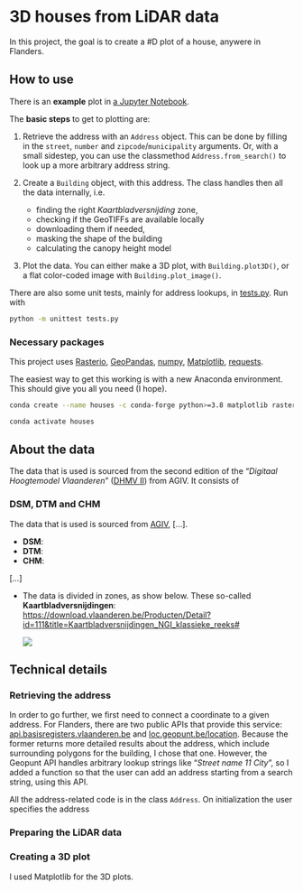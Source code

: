 # 3D houses from LiDAR data

In this project, the goal is to create a #D plot of a house, anywere in Flanders.

## How to use
There is an **example** plot in [a Jupyter Notebook](Example.ipynb). 

The **basic steps** to get to plotting are:
  1. Retrieve the address with an `Address` object. This can be done by filling in the `street`, `number` and `zipcode`/`municipality` arguments. Or, with a small sidestep, you can use the classmethod `Address.from_search()` to look up a more arbitrary address string.
  2. Create a `Building` object, with this address. The class handles then all the data internally, i.e. 

     - finding the right _Kaartbladversnijding_ zone,
     - checking if the GeoTIFFs are available locally
     - downloading them if needed, 
     - masking the shape of the building
     - calculating the canopy height model

  3. Plot the data. You can either make a 3D plot, with `Building.plot3D()`, or a flat color-coded image with `Building.plot_image()`.


There are also some unit tests, mainly for address lookups, in [tests.py](tests.py). Run with 
```sh 
python -m unittest tests.py
```

### Necessary packages
This project uses [Rasterio](), [GeoPandas](), [numpy](), [Matplotlib](), [requests](). 

The easiest way to get this working is with a new Anaconda environment. This should give you all you need (I hope). 
```sh
conda create --name houses -c conda-forge python>=3.8 matplotlib rasterio geopandas requests numpy

conda activate houses
```

## About the data
The data that is used is sourced from the second edition of the “_Digitaal Hoogtemodel Vlaanderen_” ([DHMV II](https://overheid.vlaanderen.be/informatie-vlaanderen/producten-diensten/digitaal-hoogtemodel-dhmv)) from AGIV. 
It consists of 

### DSM, DTM and CHM
The data that is used is sourced from [AGIV](https://agiv.be), […]. 

* **DSM**:
* **DTM**:
* **CHM**: 

[…]



* The data is divided in zones, as show below. These so-called **Kaartbladversnijdingen**: <https://download.vlaanderen.be/Producten/Detail?id=111&title=Kaartbladversnijdingen_NGI_klassieke_reeks#>

  <img  src="https://download.vlaanderen.be/Producten/getImage/4421/">

## Technical details
### Retrieving the address
In order to go further, we first need to connect a coordinate to a given address.
For Flanders, there are two public APIs that provide this service: [api.basisregisters.vlaanderen.be](https://docs.basisregisters.vlaanderen.be/docs/api-documentation.html#tag/api-documentation.html) and [loc.geopunt.be/location](https://loc.geopunt.be/).
Because the former returns more detailed results about the address, which include surrounding polygons for the building, I chose that one. 
However, the Geopunt API handles arbitrary lookup strings like “_Street name 11 City_”, so I added a function so that the user can add an address starting from a search string, using this API.

All the address-related code is in the class `Address`. 
On initialization the user specifies the address 

### Preparing the LiDAR data


### Creating a 3D plot
I used Matplotlib for the 3D plots. 



